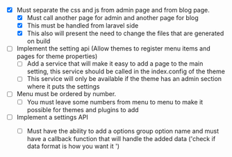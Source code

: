 - [x] Must separate the css and js from admin page and from blog page.
    - [x] Must call another page for admin and another page for blog
    - [x] This must be handled from laravel side
    - [x] This also will present the need to change the files that are generated on build
- [ ] Implement the setting api (Allow themes to register menu items and pages for theme properties)
    - [ ] Add a service that will make it easy to add a page to the main setting, this service should be called in the index.config
of the theme
    - [ ] This service will only be available if the theme has an admin section where it puts the settings

- [ ] Menu must be ordered by number.
    - [ ] You must leave some numbers from menu to menu to make it possible for themes and plugins to add
- [ ] Implement a settings API
    - [ ] Must have the ability to add a options group option name and must have a callback function that will handle the
    added data ('check if data format is how you want it ')

